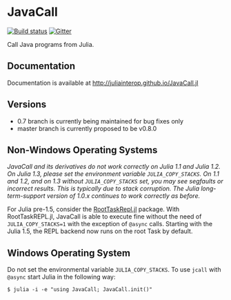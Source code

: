 # JavaCall

<!-- [![Build Statusi v0.7](https://travis-ci.com/JuliaInterop/JavaCall.jl.png?branch=v0.7)](https://travis-ci.com/github/JuliaInterop/JavaCall.jl) -->
<!-- [![Build Status master](https://travis-ci.com/JuliaInterop/JavaCall.jl.svg)](https://travis-ci.com/github/JuliaInterop/JavaCall.jl) -->
[![Build status](https://ci.appveyor.com/api/projects/status/qeu6ul9o9s6t5tiw?svg=true)](https://ci.appveyor.com/project/aviks/javacall-jl-6c24s)
[![Gitter](https://badges.gitter.im/JavaCall-jl/community.svg)](https://gitter.im/JavaCall-jl/community?utm_source=badge&utm_medium=badge&utm_campaign=pr-badge)


Call Java programs from Julia.

## Documentation

Documentation is available at http://juliainterop.github.io/JavaCall.jl

## Versions

* 0.7 branch is currently being maintained for bug fixes only
* master branch is currently proposed to be v0.8.0

## Non-Windows Operating Systems

_JavaCall and its derivatives do not work correctly on Julia 1.1 and Julia 1.2. On Julia 1.3, please set the environment variable `JULIA_COPY_STACKS`. On 1.1 and 1.2, and on 1.3 without `JULIA_COPY_STACKS` set, you may see segfaults or incorrect results. This is typically due to stack corruption. The Julia long-term-support version of 1.0.x continues to work correctly as before._

For Julia pre-1.5, consider the [RootTaskRepl.jl](https://github.com/mkitti/RootTaskREPL.jl) package. With RootTaskREPL.jl, JavaCall is able to execute fine without the need of `JULIA_COPY_STACKS=1` with the exception of `@async` calls. Starting with the Julia 1.5, the REPL backend now runs on the root Task by default.

## Windows Operating System

Do not set the environmental variable `JULIA_COPY_STACKS`. To use `jcall` with `@async` start Julia in the following way:

```
$ julia -i -e "using JavaCall; JavaCall.init()"
```
